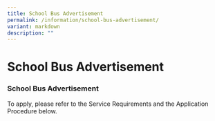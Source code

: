 ```yaml
---
title: School Bus Advertisement
permalink: /information/school-bus-advertisement/
variant: markdown
description: ""
---
```

# **School Bus Advertisement**

### School Bus Advertisement

To apply, please refer to the Service Requirements and the Application Procedure below.
